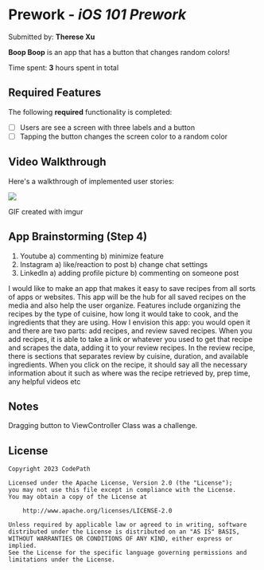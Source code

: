 # Prework - *iOS 101 Prework*

Submitted by: **Therese Xu**

**Boop Boop** is an app that has a button that changes random colors!

Time spent: **3** hours spent in total

## Required Features

The following **required** functionality is completed:

- [ ] Users are see a screen with three labels and a button
- [ ] Tapping the button changes the screen color to a random color
 
## Video Walkthrough

Here's a walkthrough of implemented user stories:

![](https://i.imgur.com/hRjfV1l.gif)

<!-- Replace this with whatever GIF tool you used! -->
GIF created with imgur

<!-- Recommended tools:
[Kap](https://getkap.co/) for macOS
[ScreenToGif](https://www.screentogif.com/) for Windows
[peek](https://github.com/phw/peek) for Linux. -->

## App Brainstorming (Step 4)
1. Youtube
a) commenting
b) minimize feature
2. Instagram
a) like/reaction to post
b) change chat settings
3. LinkedIn
a) adding profile picture
b) commenting on someone post

I would like to make an app that makes it easy to save recipes from all sorts of apps or websites. This app will be the hub for all saved recipes on the media and also help the user organize. Features include organizing the recipes by the type of cuisine, how long it would take to cook, and the ingredients that they are using. How I envision this app: you would open it and there are two parts: add recipes, and review saved recipes. When you add recipes, it is able to take a link or whatever you used to get that recipe and scrapes the data, adding it to your review recipes. In the review recipe, there is sections that separates review by cuisine, duration, and available ingredients. When you click on the recipe, it should say all the necessary information about it such as where was the recipe retrieved by, prep time, any helpful videos etc

## Notes

Dragging button to ViewController Class was a challenge.

## License

    Copyright 2023 CodePath

    Licensed under the Apache License, Version 2.0 (the "License");
    you may not use this file except in compliance with the License.
    You may obtain a copy of the License at

        http://www.apache.org/licenses/LICENSE-2.0

    Unless required by applicable law or agreed to in writing, software
    distributed under the License is distributed on an "AS IS" BASIS,
    WITHOUT WARRANTIES OR CONDITIONS OF ANY KIND, either express or implied.
    See the License for the specific language governing permissions and
    limitations under the License.
